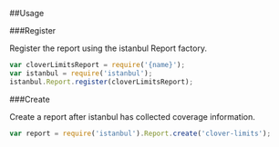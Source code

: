##Usage 

###Register

Register the report using the istanbul Report factory.

```js
var cloverLimitsReport = require('{name}');
var istanbul = require('istanbul');
istanbul.Report.register(cloverLimitsReport);
```

###Create

Create a report after istanbul has collected coverage information.

```js
var report = require('istanbul').Report.create('clover-limits');
```